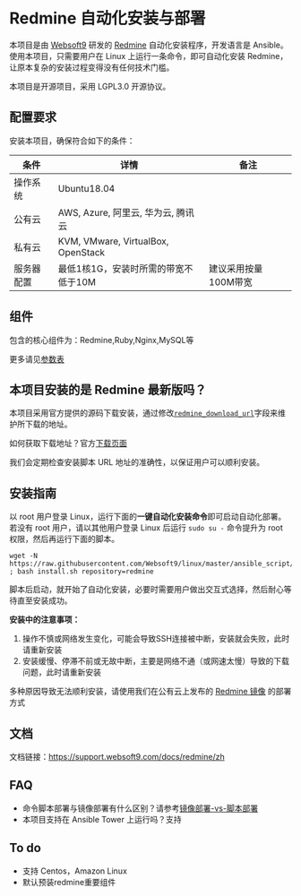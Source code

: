 # Redmine 自动化安装与部署

本项目是由 [Websoft9](https://www.websoft9.com) 研发的 [Redmine](https://www.redmine.org/) 自动化安装程序，开发语言是 Ansible。使用本项目，只需要用户在 Linux 上运行一条命令，即可自动化安装 Redmine，让原本复杂的安装过程变得没有任何技术门槛。  

本项目是开源项目，采用 LGPL3.0 开源协议。

## 配置要求

安装本项目，确保符合如下的条件：

| 条件       | 详情       | 备注  |
| ------------ | ------------ | ----- |
| 操作系统       | Ubuntu18.04       |    |
| 公有云| AWS, Azure, 阿里云, 华为云, 腾讯云 |  |
| 私有云|  KVM, VMware, VirtualBox, OpenStack |  |
| 服务器配置 | 最低1核1G，安装时所需的带宽不低于10M |  建议采用按量100M带宽 |

## 组件

包含的核心组件为：Redmine,Ruby,Nginx,MySQL等

更多请见[参数表](/docs/zh/stack-components.md)

## 本项目安装的是 Redmine 最新版吗？

本项目采用官方提供的源码下载安装，通过修改[`redmine_download_url`](/roles/redmine/defaults/main.yaml)字段来维护所下载的地址。  

如何获取下载地址？官方[下载页面](https://www.redmine.org/projects/redmine/wiki/Download)  

我们会定期检查安装脚本 URL 地址的准确性，以保证用户可以顺利安装。

## 安装指南


以 root 用户登录 Linux，运行下面的**一键自动化安装命令**即可启动自动化部署。若没有 root 用户，请以其他用户登录 Linux 后运行 `sudo su -` 命令提升为 root 权限，然后再运行下面的脚本。

```
wget -N https://raw.githubusercontent.com/Websoft9/linux/master/ansible_script/install.sh ; bash install.sh repository=redmine
```

脚本后启动，就开始了自动化安装，必要时需要用户做出交互式选择，然后耐心等待直至安装成功。

**安装中的注意事项：**  

1. 操作不慎或网络发生变化，可能会导致SSH连接被中断，安装就会失败，此时请重新安装
2. 安装缓慢、停滞不前或无故中断，主要是网络不通（或网速太慢）导致的下载问题，此时请重新安装

多种原因导致无法顺利安装，请使用我们在公有云上发布的 [Redmine 镜像](https://apps.websoft9.com/redmine) 的部署方式

## 文档

文档链接：https://support.websoft9.com/docs/redmine/zh

## FAQ

- 命令脚本部署与镜像部署有什么区别？请参考[镜像部署-vs-脚本部署](https://support.websoft9.com/docs/faq/zh/bz-product.html#镜像部署-vs-脚本部署)
- 本项目支持在 Ansible Tower 上运行吗？支持

## To do

* 支持 Centos，Amazon Linux
* 默认预装redmine重要组件

